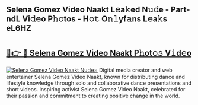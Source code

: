 ## Selena Gomez Video Naakt L𝚎a𝚔ed N𝚞𝚍e - Part-ndL Vi𝚍𝚎o P𝚑𝚘tos - H𝚘𝚝 O𝚗𝚕yf𝚊ns L𝚎a𝚔s eL6HZ

# <h2><a href="http://kfexv6g.oniu.top/?m=Selena+Gomez+Video+Naakt">🔗👉 🔴 Selena Gomez Video Naakt P𝚑ot𝚘𝚜 V𝚒d𝚎o</a></h2>

[![Selena Gomez Video Naakt Nu𝚍e𝚜](https://i.imgur.com/0qMVB7G.gif)](http://kfexv6g.oniu.top/?m=Selena+Gomez+Video+Naakt)
Digital media creator and web entertainer Selena Gomez Video Naakt, known for distributing dance and lifestyle knowledge through solo and collaborative dance presentations and short videos. Inspiring activist Selena Gomez Video Naakt, celebrated for their passion and commitment to creating positive change in the world.  
